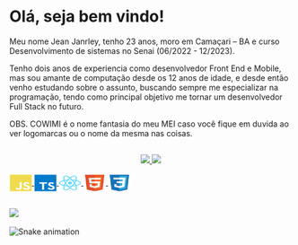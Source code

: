 <h1>Olá, seja bem vindo!</h1>

<p>Meu nome Jean Janrley, tenho 23 anos, moro em Camaçari – BA e curso Desenvolvimento de sistemas no Senai (06/2022 - 12/2023).</p>

<p>Tenho dois anos de experiencia como desenvolvedor Front End e Mobile, mas sou amante de computação desde os 12 anos de idade, e desde então venho estudando sobre o assunto, buscando sempre me especializar na programação, tendo como principal objetivo me tornar um desenvolvedor Full Stack no futuro.</p>

<p>OBS. COWIMI é o nome fantasia do meu MEI caso você fique em duvida ao ver logomarcas ou o nome da mesma nas coisas.</p>

##

<div align="center">
  <a href="https://github.com/jeanjanrley">
  <img height="180em" src="https://github-readme-stats-sigma-five.vercel.app/api?username=jeanjanrley&show_icons=true&theme=dracula&include_all_commits=true&count_private=true"/>
  <img height="180em" src="https://github-readme-stats-sigma-five.vercel.app/api/top-langs/?username=jeanjanrley&layout=compact&langs_count=7&theme=dracula"/>
</div>
<div style="display: inline_block"><br>
  <img align="center" alt="Jean Janrley Js" height="30" width="40" src="https://raw.githubusercontent.com/devicons/devicon/master/icons/javascript/javascript-plain.svg">
  <img align="center" alt="Jean Janrley Ts" height="30" width="40" src="https://raw.githubusercontent.com/devicons/devicon/master/icons/typescript/typescript-plain.svg">
  <img align="center" alt="Jean Janrley React" height="30" width="40" src="https://raw.githubusercontent.com/devicons/devicon/master/icons/react/react-original.svg">
  <img align="center" alt="Jean Janrley HTML" height="30" width="40" src="https://raw.githubusercontent.com/devicons/devicon/master/icons/html5/html5-original.svg">
  <img align="center" alt="Jean Janrley CSS" height="30" width="40" src="https://raw.githubusercontent.com/devicons/devicon/master/icons/css3/css3-original.svg">
</div>
  
  ##
 
<div> 
  <a href="https://www.linkedin.com/in/jean-janrley-1b7220156/" target="_blank"><img src="https://img.shields.io/badge/-LinkedIn-%230077B5?style=for-the-badge&logo=linkedin&logoColor=white" target="blank"></a> 
 
  ![Snake animation](https://github.com/jeanjanrley/jeanjanrley/blob/output/github-contribution-grid-snake.svg)
 
</div>
